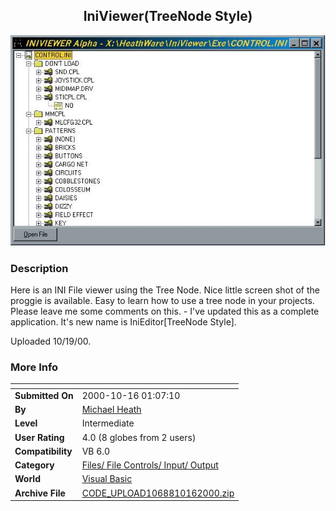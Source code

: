 ﻿<div align="center">

## IniViewer\(TreeNode Style\)

<img src="PIC20001016214509075.jpg">
</div>

### Description

Here is an INI File viewer using the Tree Node. Nice little screen shot of the proggie is available. Easy to learn how to use a tree node in your projects. Please leave me some comments on this. - I've updated this as a complete application. It's new name is IniEditor[TreeNode Style].

Uploaded 10/19/00.
 
### More Info
 


<span>             |<span>
---                |---
**Submitted On**   |2000-10-16 01:07:10
**By**             |[Michael Heath](https://github.com/Planet-Source-Code/PSCIndex/blob/master/ByAuthor/michael-heath.md)
**Level**          |Intermediate
**User Rating**    |4.0 (8 globes from 2 users)
**Compatibility**  |VB 6\.0
**Category**       |[Files/ File Controls/ Input/ Output](https://github.com/Planet-Source-Code/PSCIndex/blob/master/ByCategory/files-file-controls-input-output__1-3.md)
**World**          |[Visual Basic](https://github.com/Planet-Source-Code/PSCIndex/blob/master/ByWorld/visual-basic.md)
**Archive File**   |[CODE\_UPLOAD1068810162000\.zip](https://github.com/Planet-Source-Code/michael-heath-iniviewer-treenode-style__1-12084/archive/master.zip)








